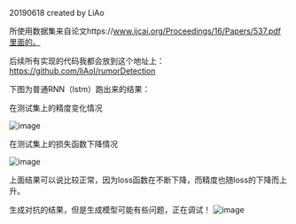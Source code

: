 
20190618    created by LiAo

所使用数据集来自论文https://www.ijcai.org/Proceedings/16/Papers/537.pdf里面的。

后续所有实现的代码我都会放到这个地址上：https://github.com/liAoI/rumorDetection  

下图为普通RNN（lstm）跑出来的结果：

在测试集上的精度变化情况

![image](https://github.com/liAoI/RNN-pytorch--/blob/master/images_result/2list.png)

在测试集上的损失函数下降情况

![image](https://github.com/liAoI/RNN-pytorch--/blob/master/images_result/2listloss.png)

上面结果可以说比较正常，因为loss函数在不断下降，而精度也随loss的下降而上升。


生成对抗的结果，但是生成模型可能有些问题，正在调试！
![image](https://github.com/liAoI/rumorDetection/blob/master/papercode/result.png)
